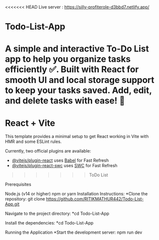 <<<<<<< HEAD
Live server : https://silly-profiterole-d3bbd7.netlify.app/

# Todo-List-App
A simple and interactive To-Do List app to help you organize tasks efficiently ✅. Built with React for smooth UI and local storage support to keep your tasks saved.  Add, edit, and delete tasks with ease! 📝
=======
# React + Vite

This template provides a minimal setup to get React working in Vite with HMR and some ESLint rules.

Currently, two official plugins are available:

- [@vitejs/plugin-react](https://github.com/vitejs/vite-plugin-react/blob/main/packages/plugin-react/README.md) uses [Babel](https://babeljs.io/) for Fast Refresh
- [@vitejs/plugin-react-swc](https://github.com/vitejs/vite-plugin-react-swc) uses [SWC](https://swc.rs/) for Fast Refresh
>>>>>>> ToDo List

Prerequisites

Node.js (v14 or higher)
npm or yarn
Installation Instructions:
    *Clone the repository:
        git clone https://github.com/RITIKMATHUR442/Todo-List-App.git

Navigate to the project directory:
    *cd Todo-List-App

Install the dependencies:
    *cd Todo-List-App

Running the Application
    *Start the development server:
        npm run dev
